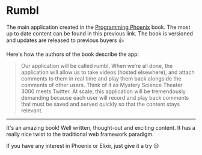 # Rumbl

The main application created in the [Programming Phoenix](https://pragprog.com/book/phoenix14/programming-phoenix-1-4) book. The most up to date content can be found in this previous link. The book is versioned and updates are released to previous buyers 👍

Here's how the authors of the book describe the app:

> Our application will be called rumbl. When we’re all done, the application will
> allow us to take videos (hosted elsewhere), and attach comments to them in
> real time and play them back alongside the comments of other users. Think
> of it as Mystery Science Theater 3000 meets Twitter. At scale, this application
> will be tremendously demanding because each user will record and play back
> comments that must be saved and served quickly so that the content stays
> relevant. 

---

It's an amazing book! Well written, thought-out and exciting content. It has a really nice twist to the traditional web framework paradigm.

If you have any interest in Phoenix or Elixir, just give it a try 😉
